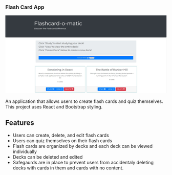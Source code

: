 ### Flash Card App

![Alt text](image.png)

An application that allows users to create flash cards and quiz themselves. This project uses React and Bootstrap styling.

## Features

- Users can create, delete, and edit flash cards
- Users can quiz themselves on their flash cards
- Flash cards are organized by decks and each deck can be viewed individually
- Decks can be deleted and edited
- Safegaurds are in place to prevent users from accidentaly deleting decks with cards in them and cards with no content.
